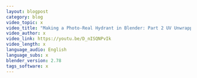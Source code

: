 ```yaml
---
layout: blogpost
category: blog
video_topic: x
video_title: "Making a Photo-Real Hydrant in Blender: Part 2 UV Unwrapping"
video_author: x
video_link: https://youtu.be/D_nISQNPvIk
video_length: x
language_audio: English
language_subs: x
blender_version: 2.78
tags_software: x
---
```

